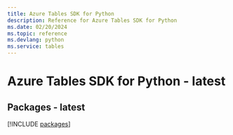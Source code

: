 ```yaml
---
title: Azure Tables SDK for Python
description: Reference for Azure Tables SDK for Python
ms.date: 02/20/2024
ms.topic: reference
ms.devlang: python
ms.service: tables
---
```

# Azure Tables SDK for Python - latest
## Packages - latest
[!INCLUDE [packages](tables-index.md)]